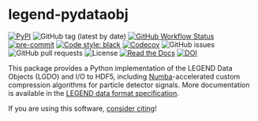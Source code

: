 # legend-pydataobj

[![PyPI](https://img.shields.io/pypi/v/legend-pydataobj?logo=pypi)](https://pypi.org/project/legend-pydataobj/)
![GitHub tag (latest by date)](https://img.shields.io/github/v/tag/legend-exp/legend-pydataobj?logo=git)
[![GitHub Workflow Status](https://img.shields.io/github/checks-status/legend-exp/legend-pydataobj/main?label=main%20branch&logo=github)](https://github.com/legend-exp/legend-pydataobj/actions)
[![pre-commit](https://img.shields.io/badge/pre--commit-enabled-brightgreen?logo=pre-commit&logoColor=white)](https://github.com/pre-commit/pre-commit)
[![Code style: black](https://img.shields.io/badge/code%20style-black-000000.svg)](https://github.com/psf/black)
[![Codecov](https://img.shields.io/codecov/c/github/legend-exp/legend-pydataobj?logo=codecov)](https://app.codecov.io/gh/legend-exp/legend-pydataobj)
![GitHub issues](https://img.shields.io/github/issues/legend-exp/legend-pydataobj?logo=github)
![GitHub pull requests](https://img.shields.io/github/issues-pr/legend-exp/legend-pydataobj?logo=github)
![License](https://img.shields.io/github/license/legend-exp/legend-pydataobj)
[![Read the Docs](https://img.shields.io/readthedocs/legend-pydataobj?logo=readthedocs)](https://legend-pydataobj.readthedocs.io)
[![DOI](https://zenodo.org/badge/DOI/10.5281/zenodo.10592107.svg)](https://doi.org/10.5281/zenodo.10592107)

This package provides a Python implementation of the LEGEND Data Objects (LGDO)
and I/O to HDF5, including [Numba](https://numba.pydata.org/)-accelerated custom
compression algorithms for particle detector signals. More documentation is
available in the
[LEGEND data format specification](https://legend-exp.github.io/legend-data-format-specs).

If you are using this software,
[consider citing](https://doi.org/10.5281/zenodo.10592107)!
